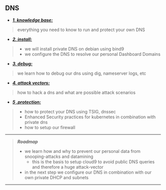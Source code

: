 
## DNS 
 - [***1. knowledge base:***](https://ji-podhead.github.io/Network-Guides/Knowledge%20Base)
 > everything you need to know to run and protect your own DNS
 - [***2. install:***](https://ji-podhead.github.io/Network-Guides/install)
 >  - we will install private DNS on debian using bind9
 >  - we configure the DNS to resolve our personal Dashboard Domains
 - [***3. debug:***](https://ji-podhead.github.io/Network-Guides/testAndDebug)
 > we learn how to debug our dns using dig, nameserver logs, etc 
 - [***4. attack vectors:***](https://ji-podhead.github.io/Network-Guides/attackVectorsAndScenario)
 > how to hack a dns and what are  possible attack scenarios 
 - [***5 .protection:***](https://ji-podhead.github.io/Network-Guides/protection)
> - how to protect your DNS using TSIG, dnssec
> - Enhanced Security practices for kubernetes in combination with private dns
> - how to setup our firewall

----

> ***Roadmap***
> - we learn how and why to prevent our personal data from snooping-attacks and datamining
>   - this is the basis to setup cloud9 to avoid public DNS queries and therefore a huge attack-vector
> - in the next step we configure our DNS in combination with our own private DHCP and subnets

---
